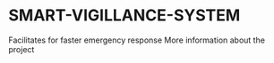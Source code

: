 # SMART-VIGILLANCE-SYSTEM
Facilitates for faster emergency response
More information about the project
